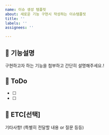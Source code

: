 ```yaml
---
name: 이슈 생성 템플릿
about: 새로운 기능 구현시 작성하는 이슈템플릿
title: ''
labels: ''
assignees: ''

---
```


## 📌 기능설명
구현하고자 하는 기능을 첨부하고 간단히 설명해주세요.!

## 📌 ToDo
- [ ] 
- [ ] 

## 🤔 ETC[선택]
기타사항! (특별히 전달할 내용 or 질문 등등)
